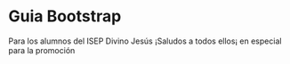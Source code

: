 # Guia Bootstrap
Para los alumnos del ISEP Divino Jesús
¡Saludos a todos ellos¡
en especial para la promoción
